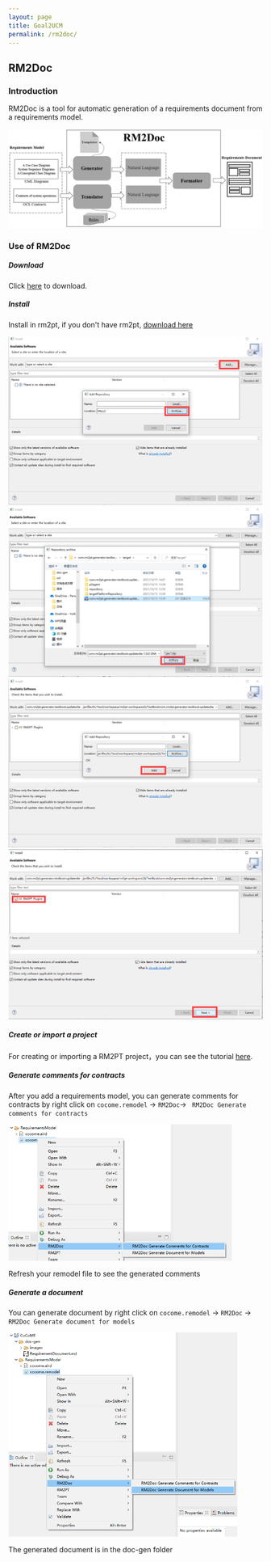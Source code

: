```yaml
---
layout: page
title: Goal2UCM
permalink: /rm2doc/
---
```


## RM2Doc

### Introduction

RM2Doc is a tool for automatic generation of a requirements document from a requirements model.

![image-20211126174857182](../../imgs/RM2Doc/image-20211126174857182.png)



### Use of RM2Doc

##### Download

Click [here](https://github.com/Tians996/RM2Doc-Tool/raw/main/com.rm2pt.generator.rm2doc.updatesite-1.0.0-SNAPSHOT.zip) to download.

##### Install

Install in rm2pt, if you don't have rm2pt, [download here](https://github.com/RM2PT/Release/releases)



<img src="../../imgs/RM2Doc/image-20211017150545091.png" alt="image-20211017150545091" style="zoom: 50%;" />

<img src="../../imgs/RM2Doc/image-20211017150807041.png" alt="image-20211017150807041" style="zoom: 50%;" />

<img src="../../imgs/RM2Doc/image-20211017150921155.png" alt="image-20211017150921155" style="zoom: 50%;" />

<img src="../../imgs/RM2Doc/image-20211017150951456.png" alt="image-20211017150951456" style="zoom: 50%;" />

##### Create or import a project

For creating or importing a RM2PT project，you can see the tutorial [here](https://rm2pt.com/tutorial/user/create_new_project).

##### Generate comments for contracts

After you add a requirements model, you can generate comments for contracts by right click on `cocome.remodel` -> `RM2Doc`-> ` RM2Doc Generate comments for contracts`

<img src="../../imgs/RM2Doc/image-20211126212838240.png" alt="image-20211126212838240" style="zoom: 60%;" />

Refresh your remodel file to see the generated comments

##### Generate a document

You can generate document by right click on `cocome.remodel` -> `RM2Doc` -> `RM2Doc Generate document for models`

<img src="../../imgs/RM2Doc/image-20211126213021140.png" alt="image-20211126213021140" style="zoom: 60%;" />

The generated document is in the doc-gen folder



